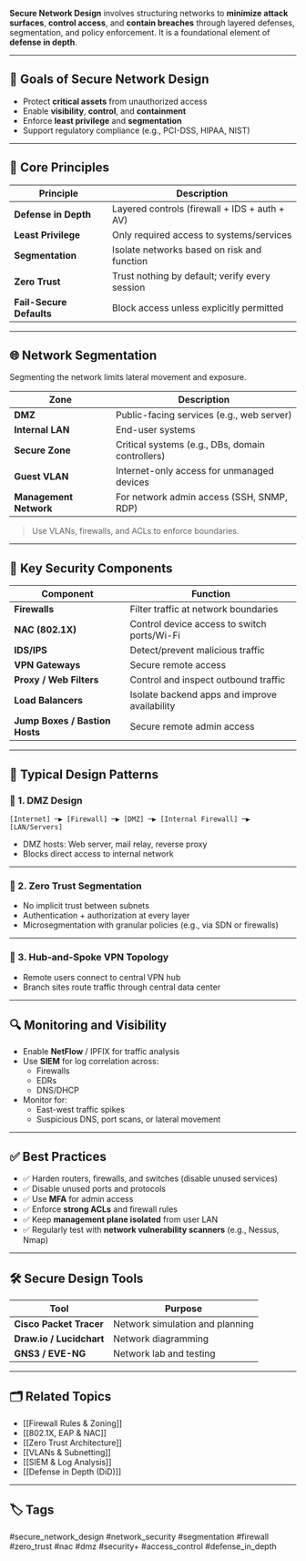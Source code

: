 **Secure Network Design** involves structuring networks to **minimize attack surfaces**, **control access**, and **contain breaches** through layered defenses, segmentation, and policy enforcement. It is a foundational element of **defense in depth**.

---

## 🎯 Goals of Secure Network Design

- Protect **critical assets** from unauthorized access
- Enable **visibility**, **control**, and **containment**
- Enforce **least privilege** and **segmentation**
- Support regulatory compliance (e.g., PCI-DSS, HIPAA, NIST)

---

## 🧱 Core Principles

| Principle                 | Description                                     |
|---------------------------|-------------------------------------------------|
| **Defense in Depth**      | Layered controls (firewall + IDS + auth + AV)   |
| **Least Privilege**       | Only required access to systems/services        |
| **Segmentation**          | Isolate networks based on risk and function     |
| **Zero Trust**            | Trust nothing by default; verify every session  |
| **Fail-Secure Defaults**  | Block access unless explicitly permitted        |

---

## 🌐 Network Segmentation

Segmenting the network limits lateral movement and exposure.

| Zone                  | Description                                  |
|------------------------|----------------------------------------------|
| **DMZ**               | Public-facing services (e.g., web server)     |
| **Internal LAN**      | End-user systems                             |
| **Secure Zone**       | Critical systems (e.g., DBs, domain controllers) |
| **Guest VLAN**        | Internet-only access for unmanaged devices    |
| **Management Network**| For network admin access (SSH, SNMP, RDP)     |

> Use VLANs, firewalls, and ACLs to enforce boundaries.

---

## 🔐 Key Security Components

| Component               | Function                                        |
|--------------------------|------------------------------------------------|
| **Firewalls**            | Filter traffic at network boundaries           |
| **NAC (802.1X)**         | Control device access to switch ports/Wi-Fi    |
| **IDS/IPS**              | Detect/prevent malicious traffic               |
| **VPN Gateways**         | Secure remote access                           |
| **Proxy / Web Filters**  | Control and inspect outbound traffic           |
| **Load Balancers**       | Isolate backend apps and improve availability  |
| **Jump Boxes / Bastion Hosts** | Secure remote admin access           |

---

## 🔄 Typical Design Patterns

### 🧭 1. **DMZ Design**

```text
[Internet] ─▶ [Firewall] ─▶ [DMZ] ─▶ [Internal Firewall] ─▶ [LAN/Servers]
```

- DMZ hosts: Web server, mail relay, reverse proxy
- Blocks direct access to internal network

---

### 🧭 2. **Zero Trust Segmentation**

- No implicit trust between subnets
- Authentication + authorization at every layer
- Microsegmentation with granular policies (e.g., via SDN or firewalls)

---

### 🧭 3. **Hub-and-Spoke VPN Topology**

- Remote users connect to central VPN hub
- Branch sites route traffic through central data center

---

## 🔍 Monitoring and Visibility

- Enable **NetFlow** / IPFIX for traffic analysis
- Use **SIEM** for log correlation across:
    - Firewalls
    - EDRs
    - DNS/DHCP
- Monitor for:
    - East-west traffic spikes
    - Suspicious DNS, port scans, or lateral movement

---

## ✅ Best Practices

- ✅ Harden routers, firewalls, and switches (disable unused services)
- ✅ Disable unused ports and protocols
- ✅ Use **MFA** for admin access
- ✅ Enforce **strong ACLs** and firewall rules
- ✅ Keep **management plane isolated** from user LAN
- ✅ Regularly test with **network vulnerability scanners** (e.g., Nessus, Nmap)
    

---

## 🛠 Secure Design Tools

|Tool|Purpose|
|---|---|
|**Cisco Packet Tracer**|Network simulation and planning|
|**Draw.io / Lucidchart**|Network diagramming|
|**GNS3 / EVE-NG**|Network lab and testing|

---

## 🗂 Related Topics

- [[Firewall Rules & Zoning]]
- [[802.1X, EAP & NAC]]
- [[Zero Trust Architecture]]
- [[VLANs & Subnetting]]
- [[SIEM & Log Analysis]]
- [[Defense in Depth (DiD)]]

---

## 🏷 Tags

#secure_network_design #network_security #segmentation #firewall #zero_trust #nac #dmz #security+ #access_control #defense_in_depth